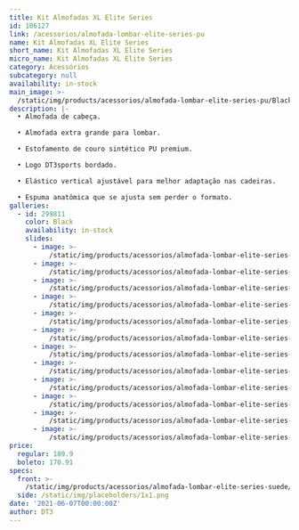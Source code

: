 ```yaml
---
title: Kit Almofadas XL Elite Series
id: 106127
link: /acessorios/almofada-lombar-elite-series-pu
name: Kit Almofadas XL Elite Series
short_name: Kit Almofadas XL Elite Series
micro_name: Kit Almofadas XL Elite Series
category: Acessórios
subcategory: null
availability: in-stock
main_image: >-
  /static/img/products/acessorios/almofada-lombar-elite-series-pu/Black/almofada-lombar-elite-series-pu-00.jpg
description: |-
  • Almofada de cabeça.

  • Almofada extra grande para lombar.

  • Estofamento de couro sintético PU premium.

  • Logo DT3sports bordado.

  • Elástico vertical ajustável para melhor adaptação nas cadeiras.

  • Espuma anatômica que se ajusta sem perder o formato.
galleries:
  - id: 299811
    color: Black
    availability: in-stock
    slides:
      - image: >-
          /static/img/products/acessorios/almofada-lombar-elite-series-pu/Black/almofada-lombar-elite-series-pu-00.jpg
      - image: >-
          /static/img/products/acessorios/almofada-lombar-elite-series-pu/Black/almofada-lombar-elite-series-pu-01.jpg
      - image: >-
          /static/img/products/acessorios/almofada-lombar-elite-series-pu/Black/almofada-lombar-elite-series-pu-02.jpg
      - image: >-
          /static/img/products/acessorios/almofada-lombar-elite-series-pu/Black/almofada-lombar-elite-series-pu-03.jpg
      - image: >-
          /static/img/products/acessorios/almofada-lombar-elite-series-pu/Black/almofada-lombar-elite-series-pu-04.jpg
      - image: >-
          /static/img/products/acessorios/almofada-lombar-elite-series-pu/Black/almofada-lombar-elite-series-pu-05.jpg
      - image: >-
          /static/img/products/acessorios/almofada-lombar-elite-series-pu/Black/almofada-lombar-elite-series-pu-06.jpg
      - image: >-
          /static/img/products/acessorios/almofada-lombar-elite-series-pu/Black/almofada-lombar-elite-series-pu-07.jpg
      - image: >-
          /static/img/products/acessorios/almofada-lombar-elite-series-pu/Black/almofada-lombar-elite-series-pu-08.jpg
      - image: >-
          /static/img/products/acessorios/almofada-lombar-elite-series-pu/Black/almofada-lombar-elite-series-pu-09.jpg
      - image: >-
          /static/img/products/acessorios/almofada-lombar-elite-series-pu/Black/almofada-lombar-elite-series-pu-010.jpg
      - image: >-
          /static/img/products/acessorios/almofada-lombar-elite-series-pu/Black/almofada-lombar-elite-series-pu-011.jpg
price:
  regular: 189.9
  boleto: 170.91
specs:
  front: >-
    /static/img/products/acessorios/almofada-lombar-elite-series-suede/almofada-lombar-elite-series-suede-specs-frontal.svg
  side: /static/img/placeholders/1x1.png
date: '2021-06-07T00:00:00Z'
author: DT3
---
```

